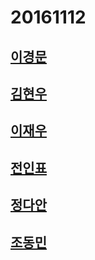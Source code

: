 20161112
========

## [이경문](gilgil.md)

## [김현우](kcrong.md)

## [이재우](inparadox.md) 

## [전인표](jeoninpyo.md)

## [정다안](jungdaan.md)

## [조동민](dmj.md)
